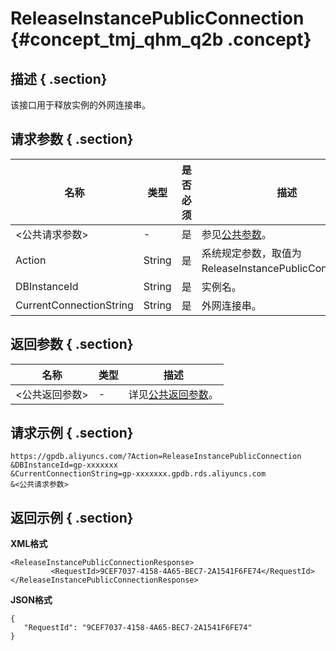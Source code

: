 # ReleaseInstancePublicConnection {#concept_tmj_qhm_q2b .concept}

## 描述 { .section}

该接口用于释放实例的外网连接串。

## 请求参数 { .section}

|名称|类型|是否必须|描述|
|--|--|----|--|
|<公共请求参数\>|-|是|参见[公共参数](intl.zh-CN/API参考/公共参数.md#)。|
|Action|String|是|系统规定参数，取值为ReleaseInstancePublicConnection。|
|DBInstanceId|String|是|实例名。|
|CurrentConnectionString|String|是|外网连接串。|

## 返回参数 { .section}

|名称|类型|描述|
|--|--|--|
|<公共返回参数\>|-|详见[公共返回参数](ZH-CN_TP_16898_V1.dita#reference_zpm_4wl_q2b/section_apd_1rv_3bb)。|

## 请求示例 { .section}

```
https://gpdb.aliyuncs.com/?Action=ReleaseInstancePublicConnection
&DBInstanceId=gp-xxxxxxx
&CurrentConnectionString=gp-xxxxxxx.gpdb.rds.aliyuncs.com
&<公共请求参数>
```

## 返回示例 { .section}

**XML格式**

```
<ReleaseInstancePublicConnectionResponse>  
         <RequestId>9CEF7037-4158-4A65-BEC7-2A1541F6FE74</RequestId>
</ReleaseInstancePublicConnectionResponse>
```

**JSON格式**

```
{
   "RequestId": "9CEF7037-4158-4A65-BEC7-2A1541F6FE74"
}
```

